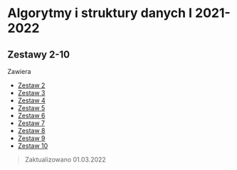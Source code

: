 # Algorytmy i struktury danych I 2021-2022 

## Zestawy 2-10

Zawiera
 - [Zestaw 2](Zestaw%2)
 - [Zestaw 3](Zestaw%3)
 - [Zestaw 4](Zestaw%4)
 - [Zestaw 5](Zestaw%5)
 - [Zestaw 6](Zestaw%6)
 - [Zestaw 7](Zestaw%7)
 - [Zestaw 8](Zestaw%8)
 - [Zestaw 9](Zestaw%9)
 - [Zestaw 10](Zestaw%10)

> Zaktualizowano 01.03.2022